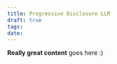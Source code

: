 ```yaml
---
title: Progressive Disclosure LLM
draft: true
tags: 
date:
---
```

 
**Really great content** goes here :)